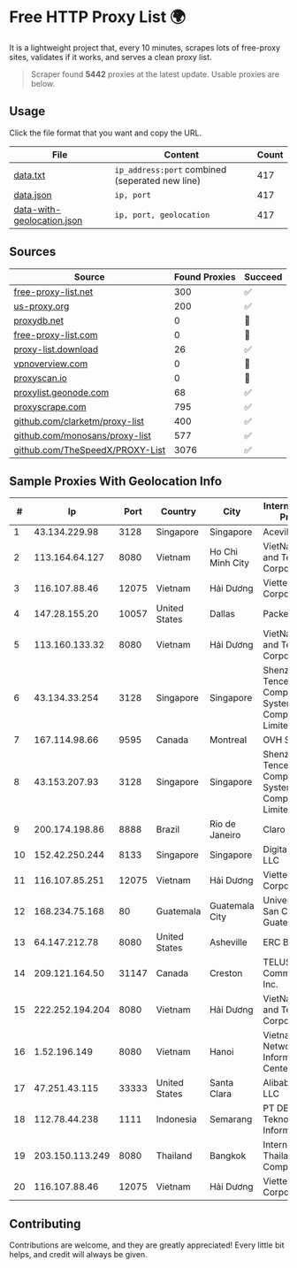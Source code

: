 
# Free HTTP Proxy List 🌍

It is a lightweight project that, every 10 minutes, scrapes lots of free-proxy sites, validates if it works, and serves a clean proxy list.


> Scraper found **5442** proxies at the latest update. Usable proxies are below.

## Usage

Click the file format that you want and copy the URL.


|File|Content|Count|
|----|-------|-----|
|[data.txt](https://raw.githubusercontent.com/themiralay/Proxy-List-World/master/data.txt)|`ip_address:port` combined (seperated new line)|417|
|[data.json](https://raw.githubusercontent.com/themiralay/Proxy-List-World/master/data.json)|`ip, port`|417|
|[data-with-geolocation.json](https://raw.githubusercontent.com/themiralay/Proxy-List-World/master/data-with-geolocation.json)|`ip, port, geolocation`|417|

## Sources

|Source|Found Proxies|Succeed|
|------|-------------|-------|
|[free-proxy-list.net](https://free-proxy-list.net)|300|✅|
|[us-proxy.org](https://www.us-proxy.org)|200|✅|
|[proxydb.net](http://proxydb.net)|0|🚫|
|[free-proxy-list.com](https://free-proxy-list.com/?page=&port=&type%5B%5D=http&type%5B%5D=https&up_time=0&search=Search)|0|🚫|
|[proxy-list.download](https://www.proxy-list.download/HTTP)|26|✅|
|[vpnoverview.com](https://vpnoverview.com/privacy/anonymous-browsing/free-proxy-servers)|0|🚫|
|[proxyscan.io](https://www.proxyscan.io)|0|🚫|
|[proxylist.geonode.com](https://proxylist.geonode.com/api/proxy-list?limit=300&page=1&sort_by=lastChecked&sort_type=desc&protocols=http,https)|68|✅|
|[proxyscrape.com](https://api.proxyscrape.com/v2/?request=displayproxies&protocol=http&timeout=10000&country=all&ssl=all&anonymity=all)|795|✅|
|[github.com/clarketm/proxy-list](https://raw.githubusercontent.com/clarketm/proxy-list/master/proxy-list-raw.txt)|400|✅|
|[github.com/monosans/proxy-list](https://raw.githubusercontent.com/monosans/proxy-list/main/proxies/http.txt)|577|✅|
|[github.com/TheSpeedX/PROXY-List](https://raw.githubusercontent.com/TheSpeedX/PROXY-List/master/http.txt)|3076|✅|


## Sample Proxies With Geolocation Info

|#|Ip|Port|Country|City|Internet Service Provider|
|-|--|----|-------|----|-------------------------|
|1|43.134.229.98|3128|Singapore|Singapore|Aceville Pte.ltd|
|2|113.164.64.127|8080|Vietnam|Ho Chi Minh City|VietNam Post and Telecom Corporation|
|3|116.107.88.46|12075|Vietnam|Hải Dương|Viettel Corporation|
|4|147.28.155.20|10057|United States|Dallas|Packet Host, Inc.|
|5|113.160.133.32|8080|Vietnam|Hải Dương|VietNam Post and Telecom Corporation|
|6|43.134.33.254|3128|Singapore|Singapore|Shenzhen Tencent Computer Systems Company Limited|
|7|167.114.98.66|9595|Canada|Montreal|OVH SAS|
|8|43.153.207.93|3128|Singapore|Singapore|Shenzhen Tencent Computer Systems Company Limited|
|9|200.174.198.86|8888|Brazil|Rio de Janeiro|Claro S.A|
|10|152.42.250.244|8133|Singapore|Singapore|DigitalOcean, LLC|
|11|116.107.85.251|12075|Vietnam|Hải Dương|Viettel Corporation|
|12|168.234.75.168|80|Guatemala|Guatemala City|Universidad de San Carlos de Guatemala|
|13|64.147.212.78|8080|United States|Asheville|ERC Broadband|
|14|209.121.164.50|31147|Canada|Creston|TELUS Communications Inc.|
|15|222.252.194.204|8080|Vietnam|Hải Dương|VietNam Post and Telecom Corporation|
|16|1.52.196.149|8080|Vietnam|Hanoi|Vietnam Internet Network Information Center|
|17|47.251.43.115|33333|United States|Santa Clara|Alibaba Cloud LLC|
|18|112.78.44.238|1111|Indonesia|Semarang|PT DES Teknologi Informasi|
|19|203.150.113.249|8080|Thailand|Bangkok|Internet Thailand Company Ltd.|
|20|116.107.88.46|12075|Vietnam|Hải Dương|Viettel Corporation|



## Contributing

Contributions are welcome, and they are greatly appreciated! Every
little bit helps, and credit will always be given.

